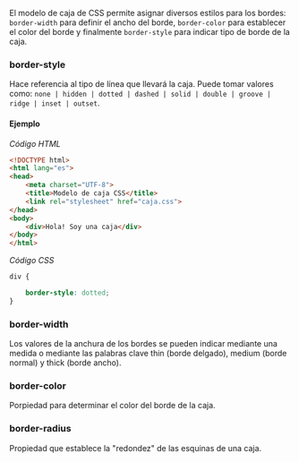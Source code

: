 El modelo de caja de CSS permite asignar diversos estilos para los bordes: `border-width` para definir el ancho del borde, `border-color` para establecer el color del borde y finalmente  `border-style` para indicar tipo de borde de la caja. 

### border-style
Hace referencia al tipo de línea que llevará la caja. Puede tomar valores como: `none | hidden | dotted | dashed | solid | double | groove | ridge | inset | outset`. 

#### Ejemplo

_Código HTML_

```html linenums="1" hl_lines="9"
<!DOCTYPE html>
<html lang="es">
<head>
	<meta charset="UTF-8">
	<title>Modelo de caja CSS</title>
	<link rel="stylesheet" href="caja.css">
</head>
<body>
	<div>Hola! Soy una caja</div>
</body>
</html>
```
_Código CSS_

```css linenums="1"
div {

	border-style: dotted;
}
```

### border-width

Los valores de la anchura de los bordes se pueden indicar mediante una medida o mediante las palabras clave thin (borde delgado), medium (borde normal) y thick (borde ancho). 

### border-color
Porpiedad para determinar el color del borde de la caja. 


### border-radius
Propiedad que establece la "redondez" de las esquinas de una caja. 



